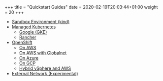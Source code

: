 +++
title = "Quickstart Guides"
date = 2020-02-19T20:03:44+01:00
weight = 20
+++

* [Sandbox Environment (kind)](kind)
* [Managed Kubernetes](managed-kubernetes)
  * [Google (GKE)](managed-kubernetes/gke)
  * [Rancher](managed-kubernetes/rancher)
* [OpenShift](openshift)
  * [On AWS](openshift/aws)
  * [On AWS with Globalnet](openshift/globalnet)
  * [On Azure](openshift/azure)
  * [On GCP](openshift/gcp-lb)
  * [Hybrid vSphere and AWS](openshift/vsphere-aws)
* [External Network (Experimental)](external)
